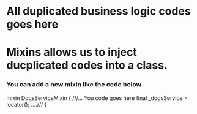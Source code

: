 #  All duplicated business logic codes goes here

# Mixins allows us to inject ducplicated codes into a class.

### You can add a new mixin like the code below 

mixin DogsServiceMixin {
  ///... You code goes here 
  final _dogsService = locator<DogsServiceMixin>();
   ....///
  }


